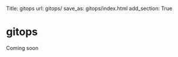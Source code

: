Title: gitops
url: gitops/
save_as: gitops/index.html
add_section: True


gitops
======

Coming soon
